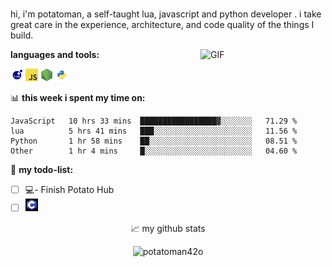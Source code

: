 <br />

hi, i'm potatoman, a self-taught lua, javascript and python developer . i take great care in the experience, architecture, and code quality of the things I build.


  <img align="right" alt="GIF" src="https://github.com/abhisheknaiidu/abhisheknaiidu/blob/master/code.gif?raw=true" width="200" height="100" />
  
**languages and tools:**  

<code><img height="20" src="https://raw.githubusercontent.com/github/explore/80688e429a7d4ef2fca1e82350fe8e3517d3494d/topics/lua/lua.png"></code>
<code><img height="20" src="https://raw.githubusercontent.com/github/explore/80688e429a7d4ef2fca1e82350fe8e3517d3494d/topics/javascript/javascript.png"></code>
<code><img height="20" src="https://raw.githubusercontent.com/github/explore/80688e429a7d4ef2fca1e82350fe8e3517d3494d/topics/nodejs/nodejs.png"></code>
<code><img height="20" src="https://raw.githubusercontent.com/github/explore/80688e429a7d4ef2fca1e82350fe8e3517d3494d/topics/python/python.png"></code>

📊 **this week i spent my time on:**
<!--START_SECTION:waka-->

```text
JavaScript   10 hrs 33 mins  █████████████████▓░░░░░░░   71.29 %
lua          5 hrs 41 mins   ███░░░░░░░░░░░░░░░░░░░░░░   11.56 %
Python       1 hr 58 mins    ██░░░░░░░░░░░░░░░░░░░░░░░   08.51 %
Other        1 hr 4 mins     █░░░░░░░░░░░░░░░░░░░░░░░░   04.60 %
```


🚧 **my todo-list:**
<!-- TODO-LST:START -->
- [ ] 💻- Finish Potato Hub
- [ ]   <code><img height="20" src="https://raw.githubusercontent.com/potatoman42o/potatoman42o/main/download.jpg"></code>

<!-- TODO-IST:END -->


<p align="center"> 📈 my github stats

<p align="center"> <img src="https://github-readme-stats.vercel.app/api?username=potatoman42o&show_icons=true&theme=gotham" alt="potatoman42o" />



